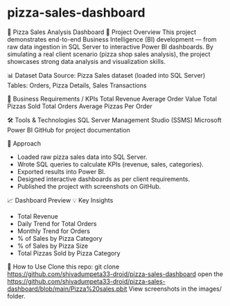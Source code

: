 # pizza-sales-dashboard
🍕 Pizza Sales Analysis Dashboard
📌 Project Overview
This project demonstrates end-to-end Business Intelligence (BI) development — from raw data ingestion in SQL Server to interactive Power BI dashboards. By simulating a real client scenario (pizza shop sales analysis), the project showcases strong data analysis and visualization skills.

📊 Dataset
Data Source: Pizza Sales dataset (loaded into SQL Server)
Tables: Orders, Pizza Details, Sales Transactions

🎯 Business Requirements / KPIs
Total Revenue
Average Order Value
Total Pizzas Sold
Total Orders
Average Pizzas Per Order

🛠️ Tools & Technologies
SQL Server Management Studio (SSMS)
Microsoft Power BI
GitHub for project documentation

🔎 Approach
* Loaded raw pizza sales data into SQL Server.
* Wrote SQL queries to calculate KPIs (revenue, sales, categories).
* Exported results into Power BI.
* Designed interactive dashboards as per client requirements.
* Published the project with screenshots on GitHub.

📈 Dashboard Preview
💡 Key Insights
* Total Revenue
* Daily Trend for Total Orders
* Monthly Trend for Orders
* % of Sales by Pizza Category
* % of Sales by Pizza Size
* Total Pizzas Sold by Pizza Category

🚀 How to Use
Clone this repo:
git clone https://github.com/shivadumpeta33-droid/pizza-sales-dashboard
open the https://github.com/shivadumpeta33-droid/pizza-sales-dashboard/blob/main/Pizza%20sales.pbit
View screenshots in the images/ folder.
